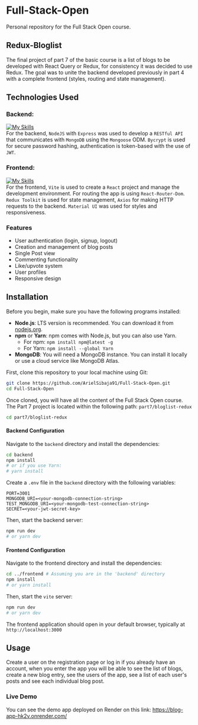 # Full-Stack-Open
Personal repository for the Full Stack Open course.

## Redux-Bloglist
The final project of part 7 of the basic course is a list of blogs to be developed with React Query or Redux, for consistency it was decided to use Redux. The goal was to unite the backend developed previously in part 4 with a complete frontend (styles, routing and state management).

## Technologies Used

### Backend:
[![My Skills](https://skillicons.dev/icons?i=nodejs,express,mongo&theme=light)](https://skillicons.dev)
<br>
For the backend, `NodeJS` with `Express` was used to develop a `RESTful API` that communicates with `MongoDB` using the `Mongoose` ODM. `Bycrypt` is used for secure password hashing, authentication is token-based with the use of `JWT`.


### Frontend:
[![My Skills](https://skillicons.dev/icons?i=react,redux,mui,vite&theme=light)](https://skillicons.dev)
<br>
For the frontend, `Vite` is used to create a `React` project and manage the development environment. For routing the app is using `React-Router-Dom`. `Redux Toolkit` is used for state management, `Axios` for making HTTP requests to the backend. `Material UI` was used for styles and responsiveness.

### Features

<ul>
    <li>
    User authentication (login, signup, logout)
    </li>
    <li>
    Creation and management of blog posts
    </li>
    <li>
    Single Post view
    </li>
    <li>
    Commenting functionality
    </li>
    <li>
    Like/upvote system
    </li>
    <li>
    User profiles
    </li>
    <li>
    Responsive design
    </li>
</ul>

## Installation

Before you begin, make sure you have the following programs installed:

* **Node.js**: LTS version is recommended. You can download it from [nodejs.org](https://nodejs.org/).
* **npm** or **Yarn**: npm comes with Node.js, but you can also use Yarn.
    * For npm: `npm install npm@latest -g`
    * For Yarn: `npm install --global Yarn`
* **MongoDB**: You will need a MongoDB instance. You can install it locally or use a cloud service like MongoDB Atlas.

First, clone this repository to your local machine using Git:

```bash
git clone https://github.com/ArielSibaja91/Full-Stack-Open.git
cd Full-Stack-Open
```

Once cloned, you will have all the content of the Full Stack Open course. The Part 7 project is located within the following path: `part7/bloglist-redux`

```bash
cd part7/bloglist-redux
```

#### Backend Configuration

Navigate to the `backend` directory and install the dependencies:

```bash
cd backend
npm install
# or if you use Yarn:
# yarn install
```

Create a `.env` file in the `backend` directory with the following variables:

```
PORT=3001
MONGODB_URI=<your-mongodb-connection-string>
TEST_MONGODB_URI=<your-mongodb-test-connection-string>
SECRET=<your-jwt-secret-key>
```

Then, start the backend server:

```bash
npm run dev
# or yarn dev
```

#### Frontend Configuration

Navigate to the frontend directory and install the dependencies:

```bash
cd ../frontend # Assuming you are in the 'backend' directory
npm install
# or yarn install
```
Then, start the `vite` server:

```bash
npm run dev
# or yarn dev
```

The frontend application should open in your default browser, typically at `http://localhost:3000`

## Usage

Create a user on the registration page or log in if you already have an account, when you enter the app you will be able to see the list of blogs, create a new blog entry, see the users of the app, see a list of each user's posts and see each individual blog post.

### **Live Demo**

You can see the demo app deployed on Render on this link: https://blog-app-hk2v.onrender.com/
